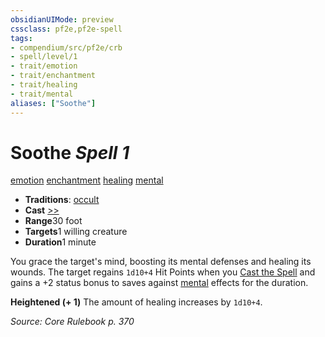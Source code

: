 ```yaml
---
obsidianUIMode: preview
cssclass: pf2e,pf2e-spell
tags:
- compendium/src/pf2e/crb
- spell/level/1
- trait/emotion
- trait/enchantment
- trait/healing
- trait/mental
aliases: ["Soothe"]
---
```

# Soothe *Spell 1*   
[emotion](../../Rules/traits/emotion.md)  [enchantment](../../Rules/traits/enchantment.md)  [healing](../../Rules/traits/healing.md)  [mental](../../Rules/traits/mental.md)  

- **Traditions**: [occult](../../Rules/traits/occult.md)
- **Cast** [>>](../../Rules/core-rulebook/chapter-9-playing-the-game.md#Actions "Two-Action") 
- **Range**30 foot
- **Targets**1 willing creature
- **Duration**1 minute

You grace the target's mind, boosting its mental defenses and healing its wounds. The target regains `1d10+4` Hit Points when you [Cast the Spell](../../Rules/actions/cast-a-spell.md) and gains a +2 status bonus to saves against [mental](../../Rules/traits/mental.md) effects for the duration.

**Heightened (+ 1)** The amount of healing increases by `1d10+4`.

*Source: Core Rulebook p. 370*